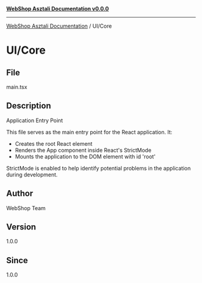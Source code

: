 [**WebShop Asztali Documentation v0.0.0**](../../README.md)

***

[WebShop Asztali Documentation](../../modules.md) / UI/Core

# UI/Core

## File

main.tsx

## Description

Application Entry Point

This file serves as the main entry point for the React application.
It:
- Creates the root React element
- Renders the App component inside React's StrictMode
- Mounts the application to the DOM element with id 'root'

StrictMode is enabled to help identify potential problems in the application
during development.

## Author

WebShop Team

## Version

1.0.0

## Since

1.0.0
